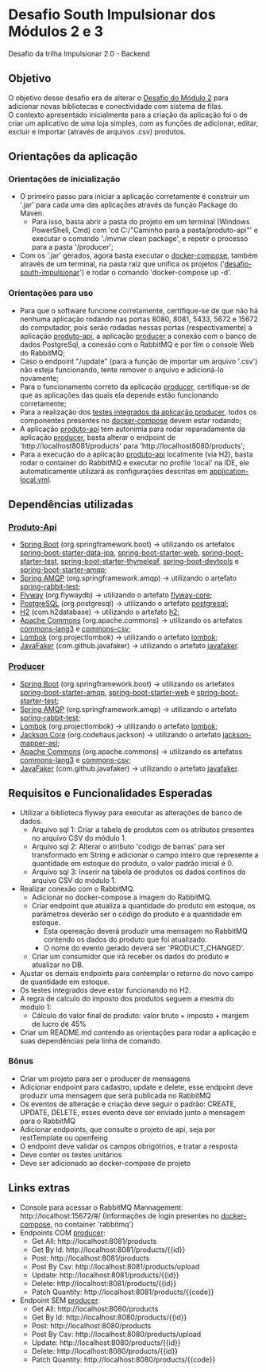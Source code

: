 # Desafio South Impulsionar dos Módulos 2 e 3
Desafio da trilha Impulsionar 2.0 - Backend

## Objetivo
O objetivo desse desafio era de alterar o [Desafio do Módulo 2](https://github.com/Artur-Bertoni/desafio-south-impulsionar/tree/feature/desafio-2) para adicionar novas bibliotecas e conectividade com sistema de filas.  
O contexto apresentado inicialmente para a criação da aplicação foi o de criar um aplicativo de uma loja simples, com as funções de adicionar, editar, excluir e importar (através de arquivos .csv) produtos.

## Orientações da aplicação

### Orientações de inicialização
- O primeiro passo para iniciar a aplicação corretamente é construir um '.jar' para cada uma das aplicações através da função Package do Maven.
  - Para isso, basta abrir a pasta do projeto em um terminal (Windows PowerShell, Cmd) com 'cd C:/"Caminho para a pasta/produto-api"' e executar o comando './mvnw clean package', e repetir o processo para a pasta '/producer';
- Com os '.jar' gerados, agora basta executar o [docker-compose](https://github.com/Artur-Bertoni/desafio-south-impulsionar/blob/main/docker-compose.yml), também através de um terminal, na pasta raiz que unifica os projetos ('[desafio-south-impulsionar](https://github.com/Artur-Bertoni/desafio-south-impulsionar)') e rodar o comando 'docker-compose up -d'.

### Orientações para uso
- Para que o software funcione corretamente, certifique-se de que não há nenhuma aplicação rodando nas portas 8080, 8081, 5433, 5672 e 15672 do computador, pois serão rodadas nessas portas (respectivamente) a aplicação [produto-api](https://github.com/Artur-Bertoni/desafio-south-impulsionar/tree/main/produto-api), a aplicação [producer](https://github.com/Artur-Bertoni/desafio-south-impulsionar/tree/main/producer) a conexão com o banco de dados PostgreSql, a conexão com o RabbitMQ e por fim o console Web do RabbitMQ;
- Caso o endpoint "/update" (para a função de importar um arquivo '.csv') não esteja funcionando, tente remover o arquivo e adicioná-lo novamente;
- Para o funcionamento correto da aplicação [producer](https://github.com/Artur-Bertoni/desafio-south-impulsionar/tree/main/producer), certifique-se de que as aplicações das quais ela depende estão funcionando corretamente;
- Para a realização dos [testes integrados da aplicação producer](https://github.com/Artur-Bertoni/desafio-south-impulsionar/tree/main/producer/src/test/java/com/br/artur/producer/resources/ProductResourceTest.java), todos os componentes presentes no [docker-compose](https://github.com/Artur-Bertoni/desafio-south-impulsionar/blob/main/docker-compose.yml) devem estar rodando;
- A aplicação [produto-api](https://github.com/Artur-Bertoni/desafio-south-impulsionar/tree/main/produto-api) tem autonimia para rodar reparadamente da aplicação [producer](https://github.com/Artur-Bertoni/desafio-south-impulsionar/tree/main/producer), basta alterar o endpoint de 'http://localhost8081/products' para 'http://localhost8080/products';
- Para a execução do a aplicação [produto-api](https://github.com/Artur-Bertoni/desafio-south-impulsionar/tree/main/produto-api) localmente (via H2), basta rodar o container do RabbitMQ e executar no profile 'local' na IDE, ele automaticamente utilizará as configurações descritas em [application-local.yml](https://github.com/Artur-Bertoni/desafio-south-impulsionar/tree/main/produto-api/src/main/resources/application-local.yml).

## Dependências utilizadas
### [Produto-Api](https://github.com/Artur-Bertoni/desafio-south-impulsionar/tree/main/produto-api/pom.xml)
- [Spring Boot](https://spring.io/projects/spring-boot) (org.springframework.boot) -> utilizando os artefatos [spring-boot-starter-data-jpa](https://mvnrepository.com/artifact/org.springframework.boot/spring-boot-starter-data-jpa), [spring-boot-starter-web](https://mvnrepository.com/artifact/org.springframework.boot/spring-boot-starter-web), [spring-boot-starter-test](https://mvnrepository.com/artifact/org.springframework.boot/spring-boot-starter-test), [spring-boot-starter-thymeleaf](https://mvnrepository.com/artifact/org.springframework.boot/spring-boot-starter-thymeleaf), [spring-boot-devtools](https://mvnrepository.com/artifact/org.springframework.boot/spring-boot-devtools) e [spring-boot-starter-amqp](https://mvnrepository.com/artifact/org.springframework.boot/spring-boot-starter-amqp);
- [Spring AMQP](https://docs.spring.io/spring-amqp/reference/html/) (org.springframework.amqp) -> utilizando o artefato [spring-rabbit-test](https://mvnrepository.com/artifact/org.springframework.amqp/spring-rabbit-test);
- [Flyway](https://flywaydb.org) (org.flywaydb) -> utilizando o artefato [flyway-core](https://mvnrepository.com/artifact/org.flywaydb/flyway-core);
- [PostgreSQL](https://www.postgresql.org) (org.postgresql) -> utilizando o artefato [postgresql](https://mvnrepository.com/artifact/org.postgresql/postgresql);
- [H2](https://www.h2database.com/html/main.html) (com.h2database) -> utilizando o artefato [h2](https://mvnrepository.com/artifact/com.h2database/h2);
- [Apache Commons](https://commons.apache.org) (org.apache.commons) -> utilizando os artefatos [commons-lang3](https://commons.apache.org/proper/commons-lang/) e [commons-csv](https://commons.apache.org/proper/commons-csv/);
- [Lombok](https://projectlombok.org) (org.projectlombok) -> utilizando o artefato [lombok](https://projectlombok.org/setup/maven);
- [JavaFaker](https://github.com/DiUS/java-faker) (com.github.javafaker) -> utilizando o artefato [javafaker](https://mvnrepository.com/artifact/com.github.javafaker/javafaker).
### [Producer](https://github.com/Artur-Bertoni/desafio-south-impulsionar/tree/main/producer/pom.xml)
- [Spring Boot](https://spring.io/projects/spring-boot) (org.springframework.boot) -> utilizando os artefatos [spring-boot-starter-amqp](https://mvnrepository.com/artifact/org.springframework.boot/spring-boot-starter-amqp), [spring-boot-starter-web](https://mvnrepository.com/artifact/org.springframework.boot/spring-boot-starter-web) e [spring-boot-starter-test](https://mvnrepository.com/artifact/org.springframework.boot/spring-boot-starter-test);
- [Spring AMQP](https://docs.spring.io/spring-amqp/reference/html/) (org.springframework.amqp) -> utilizando o artefato [spring-rabbit-test](https://mvnrepository.com/artifact/org.springframework.amqp/spring-rabbit-test);
- [Lombok](https://projectlombok.org) (org.projectlombok) -> utilizando o artefato [lombok](https://projectlombok.org/setup/maven);
- [Jackson Core](https://github.com/FasterXML/jackson-core) (org.codehaus.jackson) -> utilizando o artefato [jackson-mapper-asl](https://mvnrepository.com/artifact/org.codehaus.jackson/jackson-mapper-asl);
- [Apache Commons](https://commons.apache.org) (org.apache.commons) -> utilizando os artefatos [commons-lang3](https://commons.apache.org/proper/commons-lang/) e [commons-csv](https://commons.apache.org/proper/commons-csv/);
- [JavaFaker](https://github.com/DiUS/java-faker) (com.github.javafaker) -> utilizando o artefato [javafaker](https://mvnrepository.com/artifact/com.github.javafaker/javafaker).

## Requisitos e Funcionalidades Esperadas
- Utilizar a biblioteca flyway para executar as alterações de banco de dados.
    - Arquivo sql 1: Criar a tabela de produtos com os atributos presentes no arquivo CSV do módulo 1.
    - Arquivo sql 2: Alterar o atributo 'codigo de barras' para ser transformado em String e adicionar o campo inteiro que represente a quantidade em estoque do produto, o valor padrão inicial é 0.
    - Arquivo sql 3: Inserir na tabela de produtos os dados continos do arquivo CSV do módulo 1.
- Realizar conexão com o RabbitMQ.
    - Adicionar no docker-compose a imagem do RabbitMQ.
    - Criar endpoint que atualiza a quantidade do produto em estoque, os parâmetros deverão ser o código do produto e a quantidade em estoque.
        - Esta opereação deverá produzir uma mensagem no RabbitMQ contendo os dados do produto que foi atualizado.
        - O nome do evento gerado deverá ser 'PRODUCT_CHANGED'.
    - Criar um consumidor que irá receber os dados do produto e atualizar no DB.
- Ajustar os demais endpoints para contemplar o retorno do novo campo de quantidade em estoque.
- Os testes integrados deve estar funcionando no H2.
- A regra de calculo do imposto dos produtos seguem a mesma do modulo 1:
    - Cálculo do valor final do produto: valor bruto + imposto + margem de lucro de 45%
- Criar um README.md contendo as orientações para rodar a aplicação e suas dependências pela linha de comando.
### Bônus
- Criar um projeto para ser o producer de mensagens
- Adicionar endpoint para cadastro, update e delete, esse endpoint deve produzir uma mensagem que será publicada no RabbitMQ
- Os eventos de alteração e criação deve seguir o padrão: CREATE, UPDATE, DELETE, esses evento deve ser enviado junto a mensagem para o RabbitMQ
- Adicionar endpoints, que consulte o projeto de api, seja por restTemplate ou openfeing
- O endpoint deve validar os campos obrigótrios, e tratar a resposta
- Deve conter os testes unitários
- Deve ser adicionado ao docker-compose do projeto

## Links extras
- Console para acessar o RabbitMQ Mannagement: http://localhost:15672/#/ (Informações de login presentes no [docker-compose](https://github.com/Artur-Bertoni/desafio-south-impulsionar/blob/main/docker-compose.yml), no container 'rabbitmq')
- Endpoints COM [producer](https://github.com/Artur-Bertoni/desafio-south-impulsionar/tree/main/producer):
  - Get All: http://localhost:8081/products
  - Get By Id: http://localhost:8081/products/{{id}}
  - Post: http://localhost:8081/products
  - Post By Csv: http://localhost:8081/products/upload
  - Update: http://localhost:8081/products/{{id}}
  - Delete: http://localhost:8081/products/{{id}}
  - Patch Quantity: http://localhost:8081/products/{{code}}
- Endpoint SEM [producer](https://github.com/Artur-Bertoni/desafio-south-impulsionar/tree/main/producer):
  - Get All: http://localhost:8080/products
  - Get By Id: http://localhost:8080/products/{{id}}
  - Post: http://localhost:8080/products
  - Post By Csv: http://localhost:8080/products/upload
  - Update: http://localhost:8080/products/{{id}}
  - Delete: http://localhost:8080/products/{{id}}
  - Patch Quantity: http://localhost:8080/products/{{code}}
